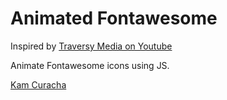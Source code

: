 # Animated Fontawesome

Inspired by [Traversy Media on Youtube](https://www.youtube.com/watch?v=XP-MRCUPZao)

Animate Fontawesome icons using JS.

[Kam Curacha](https://kamcuracha.com)